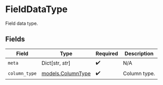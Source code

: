 # FieldDataType

Field data type.


## Fields

| Field                                        | Type                                         | Required                                     | Description                                  |
| -------------------------------------------- | -------------------------------------------- | -------------------------------------------- | -------------------------------------------- |
| `meta`                                       | Dict[str, *str*]                             | :heavy_check_mark:                           | N/A                                          |
| `column_type`                                | [models.ColumnType](../models/columntype.md) | :heavy_check_mark:                           | Column type.                                 |